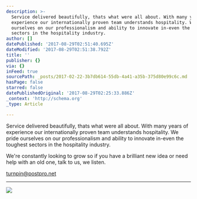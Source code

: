 ```yaml
---
description: >-
  Service delivered beautifully, thats what were all about. With many years of
  experience our internationally proven team understands hospitality. We pride
  ourselves on our professionalism and ability to innovate in-even the toughest
  sectors in the hospitality industry.
author: []
datePublished: '2017-08-29T02:51:40.695Z'
dateModified: '2017-08-29T02:51:38.792Z'
title: ''
publisher: {}
via: {}
inFeed: true
sourcePath: _posts/2017-02-22-3b7db614-55db-4a41-a35b-375d80e99c6c.md
hasPage: false
starred: false
datePublishedOriginal: '2017-08-29T02:25:33.886Z'
_context: 'http://schema.org'
_type: Article

---
```

Service delivered beautifully, thats what were all about. With many years of experience our internationally proven team understands hospitality. We pride ourselves on our professionalism and ability to innovate in-even the toughest sectors in the hospitality industry.

We're constantly looking to grow so if you have a brilliant new idea or need help with an old one, talk to us, we listen.

turnpin@postpro.net

---

![](https://the-grid-user-content.s3-us-west-2.amazonaws.com/2c759391-5dca-4be2-b42a-7e693a987b0e.jpg)